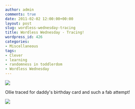 ```yaml
---
author: admin
comments: true
date: 2011-02-02 12:00:00+00:00
layout: post
slug: wordless-wednesday-tracing
title: Wordless Wednesday - Tracing!
wordpress_id: 426
categories:
- Miscellaneous
tags:
- Clever
- learning
- randomness in toddlerdom
- Wordless Wednesday
---
```


[![](http://3.bp.blogspot.com/_C-ub7-hXVgE/TUZ43L3pPGI/AAAAAAAAJLI/kcT0O5Cvwxw/s400/IMG_0739.JPG)](http://3.bp.blogspot.com/_C-ub7-hXVgE/TUZ43L3pPGI/AAAAAAAAJLI/kcT0O5Cvwxw/s1600/IMG_0739.JPG)

Ollie traced for daddy's birthday card and such a fab attempt!

![](https://blogger.googleusercontent.com/tracker/251139911615938991-1611341554243650952?l=www.outmumbered.com)
